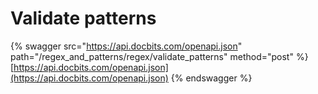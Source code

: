 # Validate patterns

{% swagger src="https://api.docbits.com/openapi.json" path="/regex_and_patterns/regex/validate_patterns" method="post" %}
[https://api.docbits.com/openapi.json](https://api.docbits.com/openapi.json)
{% endswagger %}
